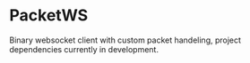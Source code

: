 # PacketWS 
Binary websocket client with custom packet handeling, project dependencies currently in development. 
